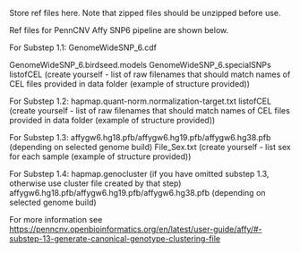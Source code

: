 Store ref files here. Note that zipped files should be unzipped before use.

Ref files for PennCNV Affy SNP6 pipeline are shown below.

For Substep 1.1:
GenomeWideSNP_6.cdf

GenomeWideSNP_6.birdseed.models
GenomeWideSNP_6.specialSNPs
listofCEL (create yourself - list of raw filenames that should match names of CEL files provided in data folder (example of structure provided))

For Substep 1.2: 
hapmap.quant-norm.normalization-target.txt
listofCEL (create yourself - list of raw filenames that should match names of CEL files provided in data folder (example of structure provided))

For Substep 1.3:
affygw6.hg18.pfb/affygw6.hg19.pfb/affygw6.hg38.pfb (depending on selected genome build)
File_Sex.txt (create yourself - list sex for each sample (example of structure provided))

For Substep 1.4:
hapmap.genocluster (if you have omitted substep 1.3, otherwise use cluster file created by that step)
affygw6.hg18.pfb/affygw6.hg19.pfb/affygw6.hg38.pfb (depending on selected genome build)

For more information see https://penncnv.openbioinformatics.org/en/latest/user-guide/affy/#-substep-13-generate-canonical-genotype-clustering-file


